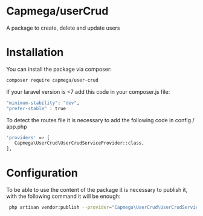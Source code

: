 # Capmega/userCrud
A package to create, delete and update users

# Installation
You can install the package via composer:
   ```sh
   composer require capmega/user-crud
   ```

If your laravel version is <7 add this code in your composer.js file:
   ```sh
   "minimum-stability": "dev",
   "prefer-stable" : true
   ```

To detect the routes file it is necessary to add the following code in config / app.php
   ```sh
   'providers' => [
      Capmega\UserCrud\UserCrudServiceProvider::class,
   ],
   ```

# Configuration

To be able to use the content of the package it is necessary to publish it, with the following command it will be enough:
  ```sh
   php artisan vendor:publish --provider="Capmega\UserCrud\UserCrudServiceProvider" --tag=users-crud --force
   ```


